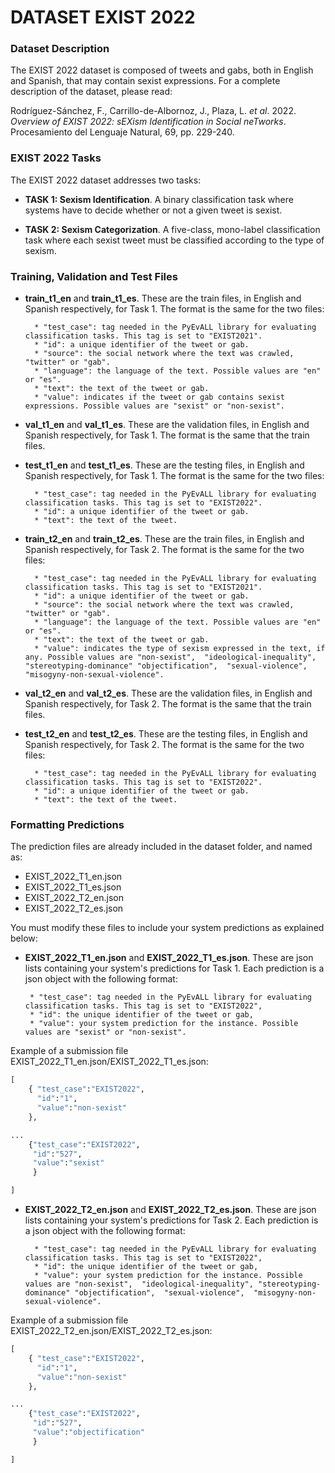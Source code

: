 #	DATASET EXIST 2022

### Dataset Description
The EXIST 2022 dataset is composed of tweets and gabs, both in English and Spanish, that may contain sexist expressions.
For a complete description of the dataset, please read: 

Rodríguez-Sánchez, F., Carrillo-de-Albornoz, J., Plaza, L. *et al*. 2022. *Overview of EXIST 2022: sEXism Identification in Social neTworks*. Procesamiento del Lenguaje Natural, 69, pp. 229-240.


### EXIST 2022 Tasks

The EXIST 2022 dataset addresses two tasks:

* **TASK 1: Sexism Identification**. A binary classification task where systems have to decide whether or not a given tweet is sexist.

* **TASK 2: Sexism Categorization**. A five-class, mono-label classification task where each sexist tweet must be classified according to the type of sexism.


### Training, Validation and Test Files


* **train_t1_en** and **train_t1_es**. These are the train files, in English and Spanish respectively, for Task 1. The format is the same for the two files:

        * "test_case": tag needed in the PyEvALL library for evaluating classification tasks. This tag is set to "EXIST2021".
        * "id": a unique identifier of the tweet or gab.
        * "source": the social network where the text was crawled, "twitter" or "gab".
        * "language": the language of the text. Possible values are "en" or "es".
        * "text": the text of the tweet or gab. 
        * "value": indicates if the tweet or gab contains sexist expressions. Possible values are "sexist" or "non-sexist".  

* **val_t1_en** and **val_t1_es**. These are the validation files, in English and Spanish respectively, for Task 1. The format is the same that the train files.


* **test_t1_en** and **test_t1_es**. These are the testing files, in English and Spanish respectively, for Task 1. The format is the same for the two files:

	    * "test_case": tag needed in the PyEvALL library for evaluating classification tasks. This tag is set to "EXIST2022".
        * "id": a unique identifier of the tweet or gab.
        * "text": the text of the tweet.


* **train_t2_en** and **train_t2_es**. These are the train files, in English and Spanish respectively, for Task 2. The format is the same for the two files:

        * "test_case": tag needed in the PyEvALL library for evaluating classification tasks. This tag is set to "EXIST2021".
        * "id": a unique identifier of the tweet or gab.
        * "source": the social network where the text was crawled, "twitter" or "gab".
        * "language": the language of the text. Possible values are "en" or "es".
        * "text": the text of the tweet or gab. 
        * "value": indicates the type of sexism expressed in the text, if any. Possible values are "non-sexist",  "ideological-inequality", "stereotyping-dominance" "objectification",  "sexual-violence",  "misogyny-non-sexual-violence".  


* **val_t2_en** and **val_t2_es**. These are the validation files, in English and Spanish respectively, for Task 2. The format is the same that the train files.


* **test_t2_en** and **test_t2_es**. These are the testing files, in English and Spanish respectively, for Task 2. The format is the same for the two files:

	    * "test_case": tag needed in the PyEvALL library for evaluating classification tasks. This tag is set to "EXIST2022".
        * "id": a unique identifier of the tweet or gab.
        * "text": the text of the tweet.



### Formatting Predictions


The prediction files are already included in the dataset folder, and named as:


- EXIST_2022_T1_en.json
- EXIST_2022_T1_es.json
- EXIST_2022_T2_en.json
- EXIST_2022_T2_es.json


You must modify these files to include your system predictions as explained below:

* **EXIST_2022_T1_en.json** and **EXIST_2022_T1_es.json**. These are json lists containing your system's predictions for Task 1. Each prediction is a json object with the following format:


       * "test_case": tag needed in the PyEvALL library for evaluating classification tasks. This tag is set to "EXIST2022",
       * "id": the unique identifier of the tweet or gab,
       * "value": your system prediction for the instance. Possible values are "sexist" or "non-sexist".


Example of a submission file EXIST_2022_T1_en.json/EXIST_2022_T1_es.json:

```python 
[
    { "test_case":"EXIST2022",
      "id":"1", 
      "value":"non-sexist"
    },

...
    {"test_case":"EXIST2022",
     "id":"527", 
     "value":"sexist"
     }

]
```


* **EXIST_2022_T2_en.json** and **EXIST_2022_T2_es.json**. These are json lists containing your system's predictions for Task 2. Each prediction is a json object with the following format:


        * "test_case": tag needed in the PyEvALL library for evaluating classification tasks. This tag is set to "EXIST2022",
        * "id": the unique identifier of the tweet or gab,
        * "value": your system prediction for the instance. Possible values are "non-sexist",  "ideological-inequality", "stereotyping-dominance" "objectification",  "sexual-violence",  "misogyny-non-sexual-violence".


Example of a submission file EXIST_2022_T2_en.json/EXIST_2022_T2_es.json:

```python 
[
    { "test_case":"EXIST2022",
      "id":"1", 
      "value":"non-sexist"
    },

...
    {"test_case":"EXIST2022",
     "id":"527", 
     "value":"objectification"
     }

]
```